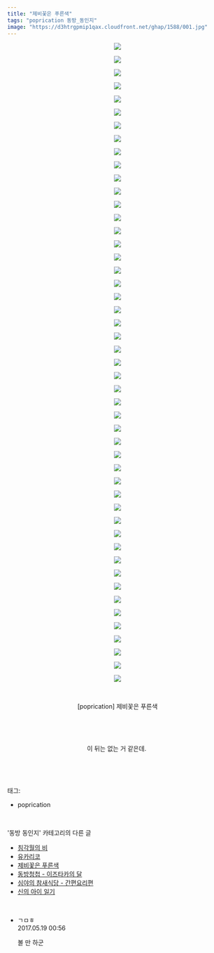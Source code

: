 ```yaml
---
title: "제비꽃은 푸른색"
tags: "poprication 동방_동인지"
image: "https://d3htrgpmip1qax.cloudfront.net/ghap/1588/001.jpg"
---
```

<div class="article">
<p style="text-align: center; clear: none; float: none;"><img src="{{ site.imgserver5 }}/ghap/1588/001.jpg"/></p>
<p style="text-align: center; clear: none; float: none;"><img src="{{ site.imgserver5 }}/ghap/1588/002.jpg"/></p>
<p style="text-align: center; clear: none; float: none;"><img src="{{ site.imgserver5 }}/ghap/1588/003.jpg"/></p>
<p style="text-align: center; clear: none; float: none;"><img src="{{ site.imgserver5 }}/ghap/1588/004.jpg"/></p>
<p style="text-align: center; clear: none; float: none;"><img src="{{ site.imgserver5 }}/ghap/1588/005.jpg"/></p>
<p style="text-align: center; clear: none; float: none;"><img src="{{ site.imgserver5 }}/ghap/1588/006.jpg"/></p>
<p style="text-align: center; clear: none; float: none;"><img src="{{ site.imgserver5 }}/ghap/1588/007.jpg"/></p>
<p style="text-align: center; clear: none; float: none;"><img src="{{ site.imgserver5 }}/ghap/1588/008.jpg"/></p>
<p style="text-align: center; clear: none; float: none;"><img src="{{ site.imgserver5 }}/ghap/1588/009.jpg"/></p>
<p style="text-align: center; clear: none; float: none;"><img src="{{ site.imgserver5 }}/ghap/1588/010.jpg"/></p>
<p style="text-align: center; clear: none; float: none;"><img src="{{ site.imgserver5 }}/ghap/1588/011.jpg"/></p>
<p style="text-align: center; clear: none; float: none;"><img src="{{ site.imgserver5 }}/ghap/1588/012.jpg"/></p>
<p style="text-align: center; clear: none; float: none;"><img src="{{ site.imgserver5 }}/ghap/1588/013.jpg"/></p>
<p style="text-align: center; clear: none; float: none;"><img src="{{ site.imgserver5 }}/ghap/1588/014.jpg"/></p>
<p style="text-align: center; clear: none; float: none;"><img src="{{ site.imgserver5 }}/ghap/1588/015.jpg"/></p>
<p style="text-align: center; clear: none; float: none;"><img src="{{ site.imgserver5 }}/ghap/1588/016.jpg"/></p>
<p style="text-align: center; clear: none; float: none;"><img src="{{ site.imgserver5 }}/ghap/1588/017.jpg"/></p>
<p style="text-align: center; clear: none; float: none;"><img src="{{ site.imgserver5 }}/ghap/1588/018.jpg"/></p>
<p style="text-align: center; clear: none; float: none;"><img src="{{ site.imgserver5 }}/ghap/1588/019.jpg"/></p>
<p style="text-align: center; clear: none; float: none;"><img src="{{ site.imgserver5 }}/ghap/1588/020.jpg"/></p>
<p style="text-align: center; clear: none; float: none;"><img src="{{ site.imgserver5 }}/ghap/1588/021.jpg"/></p>
<p style="text-align: center; clear: none; float: none;"><img src="{{ site.imgserver5 }}/ghap/1588/022.jpg"/></p>
<p style="text-align: center; clear: none; float: none;"><img src="{{ site.imgserver5 }}/ghap/1588/023.jpg"/></p>
<p style="text-align: center; clear: none; float: none;"><img src="{{ site.imgserver5 }}/ghap/1588/024.jpg"/></p>
<p style="text-align: center; clear: none; float: none;"><img src="{{ site.imgserver5 }}/ghap/1588/025.jpg"/></p>
<p style="text-align: center; clear: none; float: none;"><img src="{{ site.imgserver5 }}/ghap/1588/026.jpg"/></p>
<p style="text-align: center; clear: none; float: none;"><img src="{{ site.imgserver5 }}/ghap/1588/027.jpg"/></p>
<p style="text-align: center; clear: none; float: none;"><img src="{{ site.imgserver5 }}/ghap/1588/028.jpg"/></p>
<p style="text-align: center; clear: none; float: none;"><img src="{{ site.imgserver5 }}/ghap/1588/029.jpg"/></p>
<p style="text-align: center; clear: none; float: none;"><img src="{{ site.imgserver5 }}/ghap/1588/030.jpg"/></p>
<p style="text-align: center; clear: none; float: none;"><img src="{{ site.imgserver5 }}/ghap/1588/031.jpg"/></p>
<p style="text-align: center; clear: none; float: none;"><img src="{{ site.imgserver5 }}/ghap/1588/032.jpg"/></p>
<p style="text-align: center; clear: none; float: none;"><img src="{{ site.imgserver5 }}/ghap/1588/033.jpg"/></p>
<p style="text-align: center; clear: none; float: none;"><img src="{{ site.imgserver5 }}/ghap/1588/034.jpg"/></p>
<p style="text-align: center; clear: none; float: none;"><img src="{{ site.imgserver5 }}/ghap/1588/035.jpg"/></p>
<p style="text-align: center; clear: none; float: none;"><img src="{{ site.imgserver5 }}/ghap/1588/036.jpg"/></p>
<p style="text-align: center; clear: none; float: none;"><img src="{{ site.imgserver5 }}/ghap/1588/037.jpg"/></p>
<p style="text-align: center; clear: none; float: none;"><img src="{{ site.imgserver5 }}/ghap/1588/038.jpg"/></p>
<p style="text-align: center; clear: none; float: none;"><img src="{{ site.imgserver5 }}/ghap/1588/039.jpg"/></p>
<p style="text-align: center; clear: none; float: none;"><img src="{{ site.imgserver5 }}/ghap/1588/040.jpg"/></p>
<p style="text-align: center; clear: none; float: none;"><img src="{{ site.imgserver5 }}/ghap/1588/041.jpg"/></p>
<p style="text-align: center; clear: none; float: none;"><img src="{{ site.imgserver5 }}/ghap/1588/042.jpg"/></p>
<p style="text-align: center; clear: none; float: none;"><img src="{{ site.imgserver5 }}/ghap/1588/043.jpg"/></p>
<p style="text-align: center; clear: none; float: none;"><img src="{{ site.imgserver5 }}/ghap/1588/044.jpg"/></p>
<p style="text-align: center; clear: none; float: none;"><img src="{{ site.imgserver5 }}/ghap/1588/045.jpg"/></p>
<p style="text-align: center; clear: none; float: none;"><img src="{{ site.imgserver5 }}/ghap/1588/046.jpg"/></p>
<p style="text-align: center; clear: none; float: none;"><img src="{{ site.imgserver5 }}/ghap/1588/047.jpg"/></p>
<p style="text-align: center; clear: none; float: none;"><img src="{{ site.imgserver5 }}/ghap/1588/048.jpg"/></p>
<p style="text-align: center; clear: none; float: none;"><img src="{{ site.imgserver5 }}/ghap/1588/049.jpg"/></p>
<p style="text-align: center; clear: none; float: none;"><br/></p>
<p style="text-align: center; clear: none; float: none;">[poprication] 제비꽃은 푸른색</p>
<p style="text-align: center; clear: none; float: none;"><br/></p>
<p style="text-align: center; clear: none; float: none;"><br/></p>
<p style="text-align: center; clear: none; float: none;">이 뒤는 없는 거 같은데. </p>
<p><br/></p>
</div><br/>
<div class="tagTrail">
<p>태그: </p>
<ul>
<li>poprication</li>
</ul>
</div><br/>
<div class="another">
<p>'동방 동인지' 카테고리의 다른 글</p>
<ul>
<li><a href="/ghap_1591">침각월의 비</a></li>
<li><a href="/ghap_1590">유카리코</a></li>
<li><a href="/ghap_1588">제비꽃은 푸른색</a></li>
<li><a href="/ghap_1586">동방청첩 - 이즈타카의 달</a></li>
<li><a href="/ghap_1584">심야의 참새식당 - 간편요리편</a></li>
<li><a href="/ghap_1583">신의 아이 일기</a></li>
</ul>
</div><br/>
<div class="cb_module cb_fluid">
<div class="cb_wrt cb_profile">
<div class="comment">
<ul>
<li class="cb_thumb_off" id="comment14992673">
<div class="cb_comment_area">
<div class="cb_info_area">
<div class="cb_section">
<span class="cb_nick_name">ㄱㅁㅎ</span>
</div>
<div class="cb_section">
<span class="cb_date">2017.05.19 00:56 </span>
</div>
</div>
<div class="cb_dsc_comment">
<p class="cb_dsc">
											볼 만 하군
										</p>
</div>
</div></li>
</ul>
</div>
</div><!-- commentList close -->
</div><br/>
